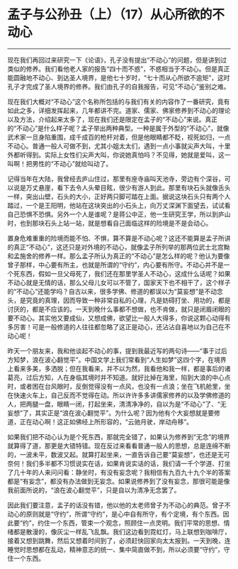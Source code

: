 # 孟子与公孙丑（上）（17）从心所欲的不动心

------

现在我们再回过来研究一下《论语》，孔子没有提出“不动心”的问题，但是讲到过类似的修养。我们看他老人家的报告“四十而不惑”，不惑相当于不动心。但是真正能圆融地不动心、到达圣人境界，是他七十岁时，“七十而从心所欲不逾矩”，这时孔子才完成了圣人境界的修养。我们由孔子的自我报告，可见“不动心”鉴别之难。

现在我们大概对“不动心”这个名称所包括的与我们有关的内容作了一番研究，竟有如此之多，详细发挥起来，几年都讲不完。道家、儒家、佛家修养到不动心的理论以及方法，介绍起来太多了，现在我们还是限定在孟子的“不动心”来说。真正的“不动心”是什么样子呢？孟子举出两种典型。一种是属于外型的“不动心”，就像武术家一旦身陷重围，成千成百的枪杆对着，但是他眼睛都不眨，视死如归，一点不动心。普通一般人可做不到，尤其小姐太太们，遇到一点小事就尖声大叫，十里外都听得到。实际上女性们尖声大叫，你说她真怕吗？不见得，她就是爱叫，这一叫啊！把男性的“不动心”就给叫动了。

记得当年在大陆，我曾经去庐山住过，那里有座寺庙叫天池寺，旁边有个深谷，可以说是万丈悬崖，看下去令人头晕目眩，很少有游人到此。那里有块石头就像舌头一样，突出山壁，石头的大小，正好两只脚可踏在上面。据说这块石头只有两个人踏过，一个是王阳明，他站在这块突出的小石头上，向万丈深渊下面望去，试试看自己恐惧不恐惧。另外一个人是谁呢？是蒋公中正，他一生研究王学，所以到庐山时，也到那块石头上站一站，就是想看自己面临这样的险境是不是会动心。

置身危难重重的险境而能不怕、不惧，算不算是不动心呢？这还不能算是孟子所讲的真正“不动心”，这还只是对外境的不动心，就像孟子所列举的那两位武士北宫黝和孟施舍的修养一样。那么孟子所认为真正的“不动心”是怎么样的呢？他认为要像曾子那样，中心要有所主，也就是所谓的“守约”，内心要有所守。不动心并不是一个死东西，假如一旦父母死了，我们还在那里学圣人不动心，这成什么话呢？如果不动心就是无情的话，那么父母儿女可以不管了，国家天下也不相干了，这个样子的“不动心”还能学吗？自古以来，很多学佛、修道的都误以为“莫妄想”是不动念头，是究竟的真理，因而导致一种非常自私的心理，凡是妨碍打坐、用功的，都是讨厌的，都是不应该的。一天到晚什么事都不想做，也不肯做，就只是闭眉闭眼的要不动心。其实他又要成仙，又想成佛，欲望比一般人大得多，你说这颗心动得有多厉害！可是一般修道的人往往都忽略了这正是动心，还沾沾自喜地以为自己在不动心呢！

昨天一个朋友来，我和他谈起不动心的事，提到我最近写的两句诗——“事于过后方知梦，浪在波心翻觉平”。中国文学上我们常看到“人生如梦”这四个字，在境界上看来多美，多洒脱；但在我看来，并不以为然，我看他和我一样，都是事后的诸葛亮，过后方知，人在身临其境时并不知道。就好比掉在海里，陷到大浪的中心点时，或者困在台风眼时，反倒觉得没有一点风，也没有一点浪；坐在飞机舱里，坐在快速火车上，自己反而不觉得在动。所以许许多多讲儒家修养的以及学佛修道的人，把两腿一盘，眼睛一闭，打起坐来，清清净净的，自以为是“不动心”了、“无妄想”了，其实正是“浪在波心翻觉平”。为什么呢？因为他有个大妄想就是要修道，正在动心啊！这正如佛经上所形容的，“云驰月驶，岸动舟移”。

如果我们把不动心认为是个死东西，那就完全错了，如果认为修养到“无念”的境界就算得了道，那更是大错特错。现在反过来看看普通一般人的思想，总是连绵不断的，一波未平，数波又起。就算打起坐来，一直告诉自己要“莫妄想”，也还是无可奈何！我们多半都不习惯说实在话，如果肯说实话的话，我们请一千个学道、打坐了几十年的人来问问看：静坐时，有没有妄念呢？我相信有九百九十九个半的答案都是“有妄念”，都没有办法做到无妄念。如果说修养到了没有妄念，那很可能是像我前面所说的，“浪在波心翻觉平”，只是自以为清净无念罢了。

因此我们要注意，孟子的话没有错，他以他的太老师曾子为不动心的典范。曾子不动心的原则就是“守约”，所谓“守约”，是心中自有所守，有个定境，有个东西。因此要“约”，约住一个东西，管束一个观念，照顾住一点灵明。我们平常的思想、情绪都是散漫的，像灰尘一样乱飞乱飘。我们这边看到霓虹灯，马上联想到咖啡厅，接着又想到跳舞，然后又想着时间到了，必须赶快回家向太太报到。一天到晚，连睡觉时思想都在乱动，精神意志的统一、集中简直做不到，所以必须要“守约”，守住一个东西。

